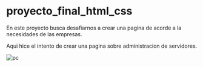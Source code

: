 # proyecto_final_html_css

En este proyecto busca desafiarnos a crear una pagina de acorde a la necesidades de las empresas.

Aqui hice el intento de crear una pagina sobre administracion de servidores.

![pc](https://user-images.githubusercontent.com/94416060/182014981-d3d2bd5e-e869-43db-ba16-2f36c9ac876b.png)
